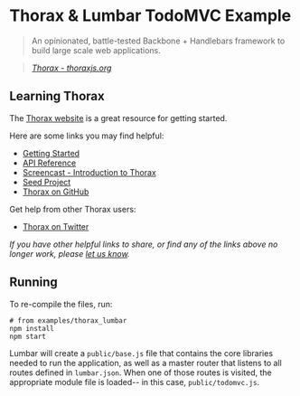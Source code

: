 # Thorax & Lumbar TodoMVC Example

> An opinionated, battle-tested Backbone + Handlebars framework to build large scale web applications.

> _[Thorax - thoraxjs.org](http://thoraxjs.org)_


## Learning Thorax

The [Thorax website](http://thoraxjs.org) is a great resource for getting started.

Here are some links you may find helpful:

* [Getting Started](http://thoraxjs.org/start.html)
* [API Reference](http://thoraxjs.org/api.html)
* [Screencast - Introduction to Thorax](http://vimeo.com/60230630)
* [Seed Project](https://github.com/walmartlabs/thorax-seed)
* [Thorax on GitHub](https://github.com/walmartlabs/thorax)

Get help from other Thorax users:

* [Thorax on Twitter](http://twitter.com/walmartlabs)

_If you have other helpful links to share, or find any of the links above no longer work, please [let us know](https://github.com/tastejs/todomvc/issues)._


## Running

To re-compile the files, run:

	# from examples/thorax_lumbar
	npm install
	npm start

Lumbar will create a `public/base.js` file that contains the core libraries needed to run the application, as well as a master router that listens to all routes defined in `lumbar.json`. When one of those routes is visited, the appropriate module file is loaded-- in this case, `public/todomvc.js`.
